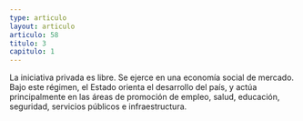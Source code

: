 ```yaml
---
type: articulo
layout: articulo
articulo: 58
titulo: 3
capitulo: 1
---
```

La iniciativa privada es libre. Se ejerce en una economía social de mercado. Bajo este régimen, el Estado orienta el desarrollo del país, y actúa principalmente en las áreas de promoción de empleo, salud, educación, seguridad, servicios públicos e infraestructura.